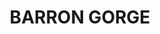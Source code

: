 ---
lastmod: '2025-04-06T06:05:21+00:00'
latitude: -16.88018212
layout: suburb
longitude: 145.6691953
postcode: '4870'
state: QLD
title: BARRON GORGE
url: /qld/barron-gorge/
---
